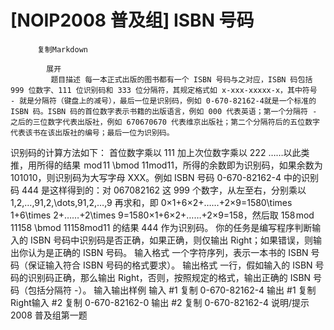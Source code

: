 # [NOIP2008 普及组] ISBN 号码


          复制Markdown
         
            展开
             题目描述 每一本正式出版的图书都有一个 ISBN 号码与之对应，ISBN 码包括 999 位数字、111 位识别码和 333 位分隔符，其规定格式如 x-xxx-xxxxx-x，其中符号 - 就是分隔符（键盘上的减号），最后一位是识别码，例如 0-670-82162-4就是一个标准的 ISBN 码。ISBN 码的首位数字表示书籍的出版语言，例如 000 代表英语；第一个分隔符 - 之后的三位数字代表出版社，例如 670670670 代表维京出版社；第二个分隔符后的五位数字代表该书在该出版社的编号；最后一位为识别码。
识别码的计算方法如下：
首位数字乘以 111 加上次位数字乘以 222 ……以此类推，用所得的结果  mod 11 \bmod 11mod11，所得的余数即为识别码，如果余数为 101010，则识别码为大写字母 XXX。例如 ISBN 号码 0-670-82162-4 中的识别码 444 是这样得到的：对 067082162 这 999 个数字，从左至右，分别乘以 1,2,…,91,2,\dots,91,2,…,9 再求和，即 0×1+6×2+……+2×9=1580\times 1+6\times 2+……+2\times 9=1580×1+6×2+……+2×9=158，然后取 158 mod 11158 \bmod 11158mod11 的结果 444 作为识别码。
你的任务是编写程序判断输入的 ISBN 号码中识别码是否正确，如果正确，则仅输出 Right；如果错误，则输出你认为是正确的 ISBN 号码。
 输入格式 一个字符序列，表示一本书的 ISBN 号码（保证输入符合 ISBN 号码的格式要求）。
 输出格式 一行，假如输入的 ISBN 号码的识别码正确，那么输出 Right，否则，按照规定的格式，输出正确的 ISBN 号码（包括分隔符 -）。
  输入输出样例 输入 #1 
    复制
   0-670-82162-4 输出 #1 
    复制
   Right输入 #2 
    复制
   0-670-82162-0 输出 #2 
    复制
   0-670-82162-4 说明/提示 2008 普及组第一题
 